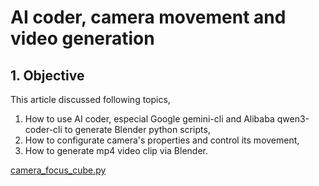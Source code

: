 # AI coder, camera movement and video generation

## 1. Objective

This article discussed following topics,

1. How to use AI coder, especial Google gemini-cli and Alibaba qwen3-coder-cli to generate Blender python scripts,
2. How to configurate camera's properties and control its movement,
3. How to generate mp4 video clip via Blender.
   
[camera_focus_cube.py](./src/camera_focus_cube.py)
